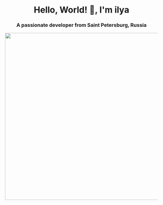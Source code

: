 <h1 align="center">Hello, World! 👋, I'm ilya</h1>
<h3 align="center">A passionate developer from Saint Petersburg, Russia</h3>
<img src="https://github.com/21Ner04/21Ner04/assets/133259264/7ffe53b5-db5e-47b6-9104-bca8eb914849" width="900" height="550"  />
